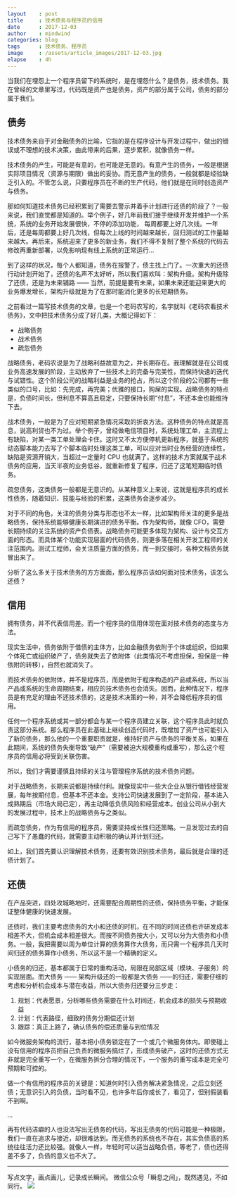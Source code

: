 ```yaml
---
layout    : post
title     : 技术债务与程序员的信用
date      : 2017-12-03
author    : mindwind
categories: blog
tags      : 技术债务、程序员
image     : /assets/article_images/2017-12-03.jpg
elapse    : 4h
---
```



当我们在埋怨上一个程序员留下的系统时，是在埋怨什么？是债务，技术债务。我在曾经的文章里写过，代码既是资产也是债务，资产的部分属于公司，债务的部分属于我们。


## 债务
技术债务来自于对金融债务的比喻，它指的是在程序设计与开发过程中，做出的错误或不理想的技术决策，由此带来的后果，逐步累积，就像债务一样。

技术债务的产生，可能是有意的，也可能是无意的。有意产生的债务，一般是根据实际项目情况（资源与期限）做出的妥协。而无意产生的债务，一般就都是经验缺乏引入的。不管怎么说，只要程序员在不断的生产代码，他们就是在同时创造资产与债务。

那如何知道技术债务已经积累到了需要去警示并着手计划进行还债的阶段了？一般来说，我们直觉都是知道的。举个例子，好几年前我们接手继续开发并维护一个系统，系统的业务开始发展很快，不停的添加功能， 每周都要上好几次线。一年后，还是每周都要上好几次线，但每次上线的时间越来越长，回归测试的工作量越来越大。再后来，系统迎来了更多的新业务，我们不得不复制了整个系统的代码去修改再重新部署，以免影响现有线上系统的正常运行...

到了这样的状况，每个人都知道，债务在报警了，债主找上门了。一次重大的还债行动计划开始了，还债的名声不太好听，所以我们喜欢叫：架构升级。架构升级除了还债，还是为未来铺路 —— 当然，前提是要有未来，如果未来还能迎来更大的业务爆发增长，架构升级就是为了在那时能消化更多的长短期债务。

之前看过一篇写技术债务的文章，也是一个老码农写的，名字就叫《老码农看技术债务》，文中把技术债务分成了好几类，大概记得如下：

  - 战略债务
  - 战术债务
  - 疏忽债务

战略债务，老码农说是为了战略利益故意为之，并长期存在。我理解就是在公司或业务高速发展的阶段，主动放弃了一些技术上的完备与完美性，而保持快速的迭代与试错性。这个阶段公司的战略利益是业务的抢占，所以这个阶段的公司都有一些类似的口号，比如：先完成，再完美；优雅的接口，狗屎的实现。战略债务的特点是，负债时间长，但利息不算高且稳定，只要保持长期“付息”，不还本金也能维持下去。

战术债务，一般是为了应对短期紧急情况采取的折衷方法。这种债务的特点就是高息，说高利贷也不为过。举个例子，曾经做电信项目时，系统处理工单，主流程上有缺陷，对某一类工单处理会卡住。这时又不太方便停机更新程序，就基于系统的动态脚本能力去写了个脚本临时处理这类工单，可以应对当时业务经营的连续性，缺陷是资源开销大，当超过一定量时 CPU 也就满了。这样的技术方案就属于战术债务的应用，当天半夜的业务低谷，就重新修复了程序，归还了这笔短期临时债务。

疏忽债务，这类债务一般都是无意识的。从某种意义上来说，这就是程序员的成长性债务，随着知识、技能与经验的积累，这类债务会逐步减少。

对于不同的角色，关注的债务分类与形态也不太一样，比如架构师关注的更多是战略债务，保持系统能够健康长期演进的债务平衡。作为架构师，就像 CFO，需要长期持续的关注系统的资产负债表。战略债务可能更多体现为架构、设计与交互方面的形态。而具体某个功能实现层面的代码债务，则更多落在相关开发工程师的关注范围内。测试工程师，会关注质量方面的债务，而一到交接时，各种文档债务就冒出来了。

分析了这么多关于技术债务的方方面面，那么程序员该如何面对技术债务，该怎么还债？


## 信用
拥有债务，并不代表信用差。而一个程序员的信用体现在面对技术债务的态度与方法。

现实生活中，债务依附于借债的主体方，比如金融债务依附于个体或组织，但如果个体死亡或组织破产了，债务就失去了依附体（此类情况不考虑担保，担保是一种依附的转移），自然也就消失了。

而技术债务的依附体，并不是程序员，而是依附于程序构造的产品或系统，所以当产品或系统的生命周期结束，相应的技术债务也会消失。因而，此种情况下，程序员是有充足的理由不还技术债的，这是技术决策的一种，并不会降低程序员的信用。

任何一个程序系统或其一部分都会与某一个程序员建立关联，这个程序员此时就负责这部分系统。那么程序员在此基础上继续创造代码时，既增加了资产也可能引入了新的债务，那么他的一个重要职责就是，维持好资产与债务的平衡关系，如果在此期间，系统的债务失衡导致“破产”（需要被迫大规模重构或重写），那么这个程序员的信用必将受到关联伤害。

所以，我们才需要谨慎且持续的关注与管理程序系统的技术债务问题。

对于战略债务，长期来说都是持续付利。就像现实中一些大企业从银行借钱经营发展，每年按期付息，但基本不还本金。支持公司快速发展到了一定阶段，基本进入成熟期后（市场大局已定），再主动降低负债风险和经营成本。创业公司从小到大的发展过程中，技术上的战略债务与之类似。

而疏忽债务，作为有信用的程序员，需要坚持成长性归还策略。一旦发现过去的自己写下了愚蠢的代码，就需要主动积极的确认并计划归还。

如上，我们首先要认识理解技术债务，还要有效识别技术债务，最后就是合理的还债计划了。


## 还债
在产品突进，四处攻城略地时，还需要配合周期性的还债，保持债务平衡，才能保证整体健康的快速发展。

还债时，我们主要考虑债务的大小和还债的时机，在不同的时间还债也许研发成本相差不大，但机会成本相差很大。而按不同债务按大小，又可以分为大债务和小债务。一般，我把需要以周为单位计算的债务算作大债务，而只需一个程序员几天时间归还的债务算作小债务，所以这不是一个精确的定义。

小债务的归还，基本都属于日常的重构活动，局限在局部区域（模块、子服务）的实现层面。而大债务 —— 架构升级还的一般都是大债务 ——的归还，需要仔细的考虑和分析机会成本与潜在收益，所以大债务归还要分三步走：

  1. 规划：代表愿景，分析哪些债务需要在什么时间还，机会成本的损失与预期收益
  2. 计划：代表路径，细致的债务分期偿还计划
  3. 跟踪：真正上路了，确认债务的偿还质量与到位情况

如今微服务架构的流行，基本把小债务锁定在了一个或几个微服务体内。即使碰上没有信用的程序员把自己负责的微服务搞烂了，形成债务破产，这时的还债方式无非就是完全重写一个，在微服务拆分合理的情况下，一个服务的重写成本是完全可预期和可控的。

做一个有信用的程序员的关键是：知道何时引入债务解决紧急情况，之后立刻还债；无意识引入的负债，当时看不见，也许多年后你成长了，看见了，但别假装看不到啊。

...

再有代码洁癖的人也没法写出无债务的代码，写出无债务的代码可能是一种极限，我们一直在追求与接近，却很难达到。而无债务的系统也不存在，其实负债高的系统往往活力还比较强。就像人一样，年轻时可以适当战略负债，等老了，债也还得差不多了，负债的意义也不大了。


---
写点文字，画点画儿，记录成长瞬间。
微信公众号「瞬息之间」，既然遇见，不如同行。
![](/assets/images/qrcode_wechat_avatar.jpg)
